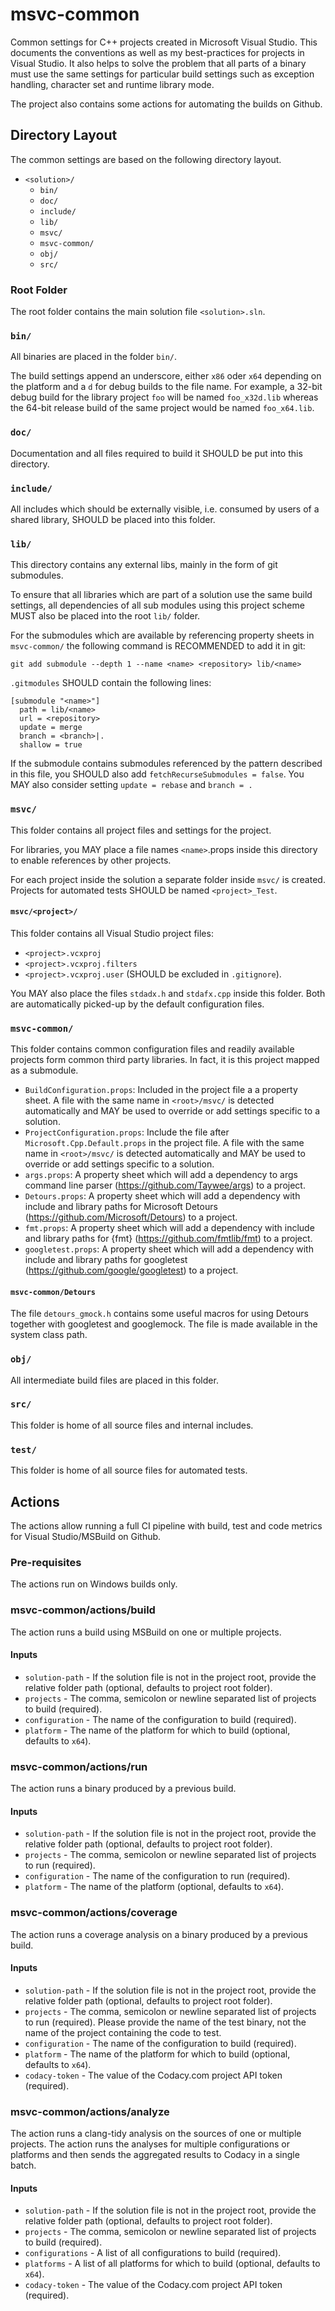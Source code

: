 # msvc-common
Common settings for C++ projects created in Microsoft Visual Studio. This documents the conventions as well as my
best-practices for projects in Visual Studio. It also helps to solve the problem that all parts of a binary must 
use the same settings for particular build settings such as exception handling, character set and runtime library mode.

The project also contains some actions for automating the builds on Github.

## Directory Layout
The common settings are based on the following directory layout.

-   `<solution>/`
    -   `bin/`
    -   `doc/`
    -   `include/`
    -   `lib/`
    -   `msvc/`
    -   `msvc-common/`
    -   `obj/`
    -   `src/` 

### Root Folder
The root folder contains the main solution file `<solution>.sln`.

### `bin/`
All binaries are placed in the folder `bin/`.

The build settings append an underscore, either `x86` oder `x64` depending on the platform and a `d` for debug builds to the file name. For example, a 32-bit debug build for the library project `foo` will be named `foo_x32d.lib` whereas the 64-bit release build of the same project would be named `foo_x64.lib`.

### `doc/`
Documentation and all files required to build it SHOULD be put into this directory.

### `include/`
All includes which should be externally visible, i.e. consumed by users of a shared library, SHOULD be placed into this folder.

### `lib/`
This directory contains any external libs, mainly in the form of git submodules.

To ensure that all libraries which are part of a solution use the same build settings, all dependencies of all sub modules using this project scheme MUST also be placed into the root `lib/` folder.

For the submodules which are available by referencing property sheets in `msvc-common/` the following command is RECOMMENDED to add it in git:
~~~shell
git add submodule --depth 1 --name <name> <repository> lib/<name>
~~~

`.gitmodules` SHOULD contain the following lines:
~~~text
[submodule "<name>"]   
  path = lib/<name>
  url = <repository>
  update = merge
  branch = <branch>|.
  shallow = true
~~~

If the submodule contains submodules referenced by the pattern described in this file, you SHOULD also add `fetchRecurseSubmodules = false`. You MAY also consider setting `update = rebase` and `branch = .`

### `msvc/`
This folder contains all project files and settings for the project.

For libraries, you MAY place a file names `<name>`.props inside this directory to enable references by other projects.

For  each project inside the solution a separate folder inside `msvc/` is created. Projects for automated tests SHOULD be named `<project>_Test`.

#### `msvc/<project>/`
This folder contains all Visual Studio project files:
-   `<project>.vcxproj`
-   `<project>.vcxproj.filters`
-   `<project>.vcxproj.user` (SHOULD be excluded in `.gitignore`).

You MAY also place the files `stdadx.h` and `stdafx.cpp` inside this folder. Both are automatically picked-up by the default configuration files.

### `msvc-common/`
This folder contains common configuration files and readily available projects form common third party libraries. In fact, it is this project mapped as a submodule.

-   `BuildConfiguration.props`: Included in the project file a a property sheet. A file with the same name in `<root>/msvc/` is detected automatically and MAY be used to override or add settings specific to a solution.
-   `ProjectConfiguration.props`: Include the file after `Microsoft.Cpp.Default.props` in the project file. A file with the same name in `<root>/msvc/` is detected automatically and MAY be used to override or add settings specific to a solution.
-   `args.props`: A property sheet which will add a dependency to args command line parser (<https://github.com/Taywee/args>) to a project.
-   `Detours.props`: A property sheet which will add a dependency with include and library paths for Microsoft Detours (<https://github.com/Microsoft/Detours>) to a project.
-   `fmt.props`: A property sheet which will add a dependency with include and library paths for {fmt} (<https://github.com/fmtlib/fmt>) to a project.
-   `googletest.props`: A property sheet which will add a dependency with include and library paths for googletest (<https://github.com/google/googletest>) to a project.

#### `msvc-common/Detours`
The file `detours_gmock.h` contains some useful macros for using Detours together with googletest and googlemock. The file is made available in the system class path.

### `obj/`
All intermediate build files are placed in this folder.

### `src/`
This folder is home of all source files and internal includes.

### `test/`
This folder is home of all source files for automated tests.

## Actions
The actions allow running a full CI pipeline with build, test and code metrics for Visual Studio/MSBuild on Github.

### Pre-requisites
The actions run on Windows builds only.

### msvc-common/actions/build
The action runs a build using MSBuild on one or multiple projects.

#### Inputs
-   `solution-path` - If the solution file is not in the project root, provide the relative folder path (optional, defaults to project root folder).
-   `projects` - The comma, semicolon or newline separated list of projects to build (required).
-   `configuration` - The name of the configuration to build (required).
-   `platform` - The name of the platform for which to build (optional, defaults to `x64`).

### msvc-common/actions/run
The action runs a binary produced by a previous build.

#### Inputs
-   `solution-path` - If the solution file is not in the project root, provide the relative folder path (optional, defaults to project root folder).
-   `projects` - The comma, semicolon or newline separated list of projects to run (required).
-   `configuration` - The name of the configuration to run (required).
-   `platform` - The name of the platform (optional, defaults to `x64`).

### msvc-common/actions/coverage
The action runs a coverage analysis on a binary produced by a previous build.

#### Inputs
-   `solution-path` - If the solution file is not in the project root, provide the relative folder path (optional, defaults to project root folder).
-   `projects` - The comma, semicolon or newline separated list of projects to run (required). Please provide the name of the test binary, not the name of the project containing the code to test.
-   `configuration` - The name of the configuration to build (required).
-   `platform` - The name of the platform for which to build (optional, defaults to `x64`).
-   `codacy-token` - The value of the Codacy.com project API token (required).

### msvc-common/actions/analyze
The action runs a clang-tidy analysis on the sources of one or multiple projects. The action runs the analyses for multiple 
configurations or platforms and then sends the aggregated results to Codacy in a single batch.

#### Inputs
-   `solution-path` - If the solution file is not in the project root, provide the relative folder path (optional, defaults to project root folder).
-   `projects` - The comma, semicolon or newline separated list of projects to build (required).
-   `configurations` - A list of all configurations to build (required).
-   `platforms` - A list of all platforms for which to build (optional, defaults to `x64`).
-   `codacy-token` - The value of the Codacy.com project API token (required).
